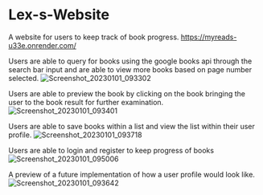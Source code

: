 # Lex-s-Website
A website for users to keep track of book progress. 
https://myreads-u33e.onrender.com/

Users are able to query for books using the google books api through the search bar input and are able to view more books based on page number selected. 
![Screenshot_20230101_093302](https://user-images.githubusercontent.com/40491375/210174591-c542b059-5e80-4ada-919f-2dda4539ebd4.png)




Users are able to preview the book by clicking on the book bringing the user to the book result for further examination.
![Screenshot_20230101_093401](https://user-images.githubusercontent.com/40491375/210174594-389c413a-60c0-4073-89be-b47571ec8358.png)



Users are able to save books within a list and view the list within their user profile.
![Screenshot_20230101_093718](https://user-images.githubusercontent.com/40491375/210174596-34ee01fb-c848-4820-a011-4b0c563bbc3e.png)



Users are able to login and register to keep progress of books
![Screenshot_20230101_095006](https://user-images.githubusercontent.com/40491375/210174850-e1246c0d-b2dc-4676-8673-6f31a5e9fbce.png)



A preview of a future implementation of how a user profile would look like.
![Screenshot_20230101_093642](https://user-images.githubusercontent.com/40491375/210174595-13b2085c-f3b1-46d6-80bf-ecb075aebe76.png)



